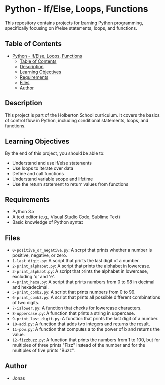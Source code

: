 # Python - If/Else, Loops, Functions

This repository contains projects for learning Python programming, specifically focusing on if/else statements, loops, and functions.

## Table of Contents

- [Python - If/Else, Loops, Functions](#python---ifelse-loops-functions)
  - [Table of Contents](#table-of-contents)
  - [Description](#description)
  - [Learning Objectives](#learning-objectives)
  - [Requirements](#requirements)
  - [Files](#files)
  - [Author](#author)

## Description

This project is part of the Holberton School curriculum. It covers the basics of control flow in Python, including conditional statements, loops, and functions.

## Learning Objectives

By the end of this project, you should be able to:

- Understand and use if/else statements
- Use loops to iterate over data
- Define and call functions
- Understand variable scope and lifetime
- Use the return statement to return values from functions

## Requirements

- Python 3.x
- A text editor (e.g., Visual Studio Code, Sublime Text)
- Basic knowledge of Python syntax

## Files

- `0-positive_or_negative.py`: A script that prints whether a number is positive, negative, or zero.
- `1-last_digit.py`: A script that prints the last digit of a number.
- `2-print_alphabet.py`: A script that prints the alphabet in lowercase.
- `3-print_alphabt.py`: A script that prints the alphabet in lowercase, excluding 'q' and 'e'.
- `4-print_hexa.py`: A script that prints numbers from 0 to 98 in decimal and hexadecimal.
- `5-print_comb2.py`: A script that prints numbers from 0 to 99.
- `6-print_comb3.py`: A script that prints all possible different combinations of two digits.
- `7-islower.py`: A function that checks for lowercase characters.
- `8-uppercase.py`: A function that prints a string in uppercase.
- `9-print_last_digit.py`: A function that prints the last digit of a number.
- `10-add.py`: A function that adds two integers and returns the result.
- `11-pow.py`: A function that computes a to the power of b and returns the value.
- `12-fizzbuzz.py`: A function that prints the numbers from 1 to 100, but for multiples of three prints "Fizz" instead of the number and for the multiples of five prints "Buzz".

## Author

- Jonas